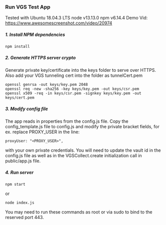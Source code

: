 ### Run VGS Test App

Tested with Ubuntu 18.04.3 LTS node v13.13.0 npm v6.14.4
Demo Vid: https://www.awesomescreenshot.com/video/20974

##### 1. Install NPM dependencies
```
npm install
```

##### 2. Generate HTTPS server crypto
Generate private key/certificate into the keys folder to serve over HTTPS.
Also add your VGS tunneling cert into the folder as tunnelCert.pem
```
openssl genrsa -out keys/key.pem 2048
openssl req -new -sha256 -key keys/key.pem -out keys/csr.pem
openssl x509 -req -in keys/csr.pem -signkey keys/key.pem -out keys/cert.pem
```

##### 3. Modify config file
The app reads in properties from the config.js file. Copy the config_template.js file to config.js and 
modify the private bracket fields, for ex. replace PROXY_USER in the line:
```
proxyUser: "<PROXY_USER>",
```
with your own private credentials.
You will need to update the vault id in the config.js file as well as in the VGSCollect.create initialization call in public/app.js file.

##### 4. Run server
```
npm start
```
or
```
node index.js
```
You may need to run these commands as root or via sudo to bind to the reserved port 443.
